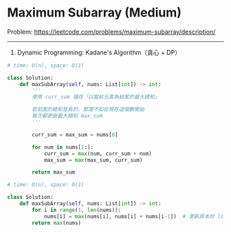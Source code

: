 Maximum Subarray (Medium)
===

Problem: https://leetcode.com/problems/maximum-subarray/description/

---

1. Dynamic Programming: Kadane's Algorithm（貪心 + DP）
```python
# time: O(n), space: O(1)

class Solution:
    def maxSubArray(self, nums: List[int]) -> int:
        '''
        使用 curr_sum 儲存「以當前元素為結尾的最大總和」

        若前面的總和是負的，那還不如從現在這個數開始
        每次都更新最大總和 max_sum
        '''

        curr_sum = max_sum = nums[0]

        for num in nums[1:]:
            curr_sum = max(num, curr_sum + num)
            max_sum = max(max_sum, curr_sum)

        return max_sum
```

```python
# time: O(n), space: O(1)

class Solution:
    def maxSubArray(self, nums: List[int]) -> int:
        for i in range(1, len(nums)):
            nums[i] = max(nums[i], nums[i] + nums[i-1])  # 更新原本的 list。比較 自己 和 自己加前一個 哪個大，留大的
        return max(nums)
```
